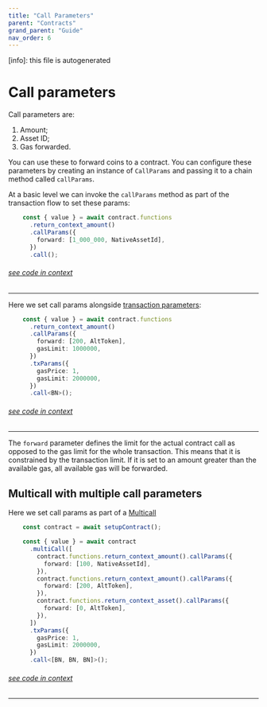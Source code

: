 ```yaml
---
title: "Call Parameters"
parent: "Contracts"
grand_parent: "Guide"
nav_order: 6
---
```


[info]: this file is autogenerated


# Call parameters

Call parameters are:

1. Amount;
2. Asset ID;
3. Gas forwarded.

You can use these to forward coins to a contract. You can configure these parameters by creating an instance of `CallParams` and passing it to a chain method called `callParams`.

At a basic level we can invoke the `callParams` method as part of the transaction flow to set these params:

```typescript
    const { value } = await contract.functions
      .return_context_amount()
      .callParams({
        forward: [1_000_000, NativeAssetId],
      })
      .call();
```
###### [see code in context](https://github.com/FuelLabs/fuels-ts/blob/master/packages/fuel-gauge/src/call-test-contract.test.ts#L176-L183)

---


Here we set call params alongside [transaction parameters](./transaction-parameters.md):

```typescript
    const { value } = await contract.functions
      .return_context_amount()
      .callParams({
        forward: [200, AltToken],
        gasLimit: 1000000,
      })
      .txParams({
        gasPrice: 1,
        gasLimit: 2000000,
      })
      .call<BN>();
```
###### [see code in context](https://github.com/FuelLabs/fuels-ts/blob/master/packages/fuel-gauge/src/contract.test.ts#L261-L273)

---


The `forward` parameter defines the limit for the actual contract call as opposed to the gas limit for the whole transaction. This means that it is constrained by the transaction limit. If it is set to an amount greater than the available gas, all available gas will be forwarded.

## Multicall with multiple call parameters

Here we set call params as part of a [Multicall](./multicalls.md)

```typescript
    const contract = await setupContract();

    const { value } = await contract
      .multiCall([
        contract.functions.return_context_amount().callParams({
          forward: [100, NativeAssetId],
        }),
        contract.functions.return_context_amount().callParams({
          forward: [200, AltToken],
        }),
        contract.functions.return_context_asset().callParams({
          forward: [0, AltToken],
        }),
      ])
      .txParams({
        gasPrice: 1,
        gasLimit: 2000000,
      })
      .call<[BN, BN, BN]>();
```
###### [see code in context](https://github.com/FuelLabs/fuels-ts/blob/master/packages/fuel-gauge/src/contract.test.ts#L278-L298)

---

